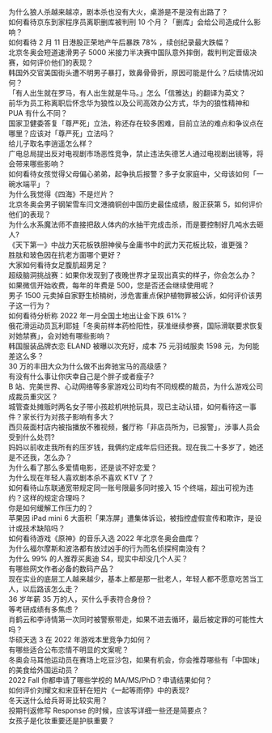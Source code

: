 为什么狼人杀越来越凉，剧本杀也没有大火，桌游是不是没有出路了？  
如何看待京东到家程序员离职删库被判刑 10 个月？「删库」会给公司造成什么影响？  
如何看待 2 月 11 日港股正荣地产午后暴跌 78% ，续创纪录最大跌幅？  
北京冬奥会短道速滑男子 5000 米接力半决赛中国队意外摔倒，裁判判定晋级决赛，如何评价他们的表现？  
韩国外交官美国街头遭不明男子暴打，致鼻骨骨折，原因可能是什么？后续情况如何？  
「有人出生就在罗马，有人出生就是牛马。」怎么「信雅达」的翻译为英文？  
前华为员工称离职后怀念华为狼性以及公司高效办公方式，华为的狼性精神和 PUA 有什么不同？  
国家卫健委答复「尊严死」立法，称还存在较多困难，目前立法的难点和争议点在哪里？应该对「尊严死」立法吗？  
给儿子取名李逍遥怎么样？  
广电总局提出反对电视剧市场恶性竞争，禁止违法失德艺人通过电视剧出镜等，将会带来哪些影响？  
如何看待女孩觉得父母偏心弟弟，起争执后报警？多子女家庭中，父母该如何「一碗水端平」？  
为什么我觉得《四海》不是烂片？  
北京冬奥会男子钢架雪车闫文港摘铜创中国历史最佳成绩，殷正获第 5，如何评价他们的表现？  
为什么水系魔法师不直接把敌人体内的水抽干完成击杀，而是要控制好几吨水去砸人?  
《天下第一》中战力天花板铁胆神侯与金庸书中的武力天花板比较，谁更强？  
胜肽和玻色因在抗老方面哪个更好？  
大家如何看待女足腹肌超男足？  
超级脑洞挑战赛：如果你发现到了夜晚世界才呈现出真实的样子，你会怎么办？  
如果微信开始收费，每年的年费是 500，您是否还会继续使用呢？  
男子 1500 元卖掉自家野生桢楠树，涉危害重点保护植物罪被公诉，如何评价该男子这一行为？  
如何看待分析称 2022 年一月全国土地出让金下跌 61%？  
俄花滑运动员瓦利耶娃「冬奥前样本药检阳性，获准继续参赛，国际滑联要求恢复对她禁赛」，会对她有哪些影响？  
韩国服装品牌衣恋 ELAND 被曝以次充好，成本 75 元羽绒服卖 1598 元，为何能差这么多？  
30 万的丰田大众为什么做不出奔驰宝马的高级感？  
有没有什么事让你庆幸自己是个胖子或者瘦子?  
B 站、完美世界、心动网络等多家游戏公司均有不同规模的裁员，为什么游戏公司成裁员重灾区？  
城管查处摊贩时两名女子带小孩趁机哄抢玩具，现已主动认错，如何看待这一事件？家长行为对孩子影响有多大？  
西贝莜面村店内被指播放不雅视频，餐厅称「非店员所为，已报警」，涉事人员会受到什么处罚?  
妈妈以前收走我所有的压岁钱，我俩约定成年后归还我。现在我二十多岁了，她还是不还我，怎么办？  
为什么看了那么多爱情电影，还是谈不好恋爱？  
为什么现在年轻人喜欢剧本杀不喜欢 KTV 了？  
如何看待山东联通宽带规定同一账号限最多同时接入 15 个终端，超出可视为违约？这样的规定合理吗？  
你是如何缓解工作压力的？  
苹果因 iPad mini 6 大面积「果冻屏」遭集体诉讼，被指控虚假宣传和欺诈，是设计或技术缺陷吗？  
如何看待游戏《原神》的音乐入选 2022 年北京冬奥会曲库？  
为什么福尔摩斯和波洛都有放过凶手的行为而名侦探柯南没有？  
为什么 99% 的人推荐买奥迪 S4，现实中却没几个人买？  
有哪些网文作者必备的数码产品？  
现在实业的底层工人越来越少，基本上都是那一批老人，年轻人都不愿意吃苦当工人，以后路该怎么走？  
36 岁年薪 35 万的人，买什么手表符合身份？  
等考研成绩有多焦虑？  
肖鹤云和李诗情第一次同时被警察带走，如果不进去循环，最后被定罪的可能性大吗？  
华硕天选 3 在 2022 年游戏本里竞争力如何？  
有哪些适合公布恋情不明显的文案呢？  
冬奥会马耳他运动员在赛场上吃豆沙包，如果有机会，你会推荐哪些有「中国味」的美食给外国运动员？  
2022 Fall 你都申请了哪些学校的 MA/MS/PhD？申请结果如何？  
如何评价刘耀文和宋亚轩在短片《一起等雨停》中的表现?  
冬天送什么给兵哥哥比较实用？  
投期刊返修写 Response 的时候，应该写详细一些还是简要点？  
女孩子是化妆重要还是护肤重要？  
